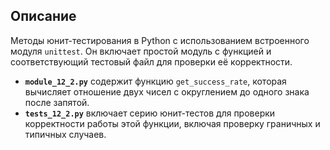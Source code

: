 ## Описание

Методы юнит-тестирования в Python с использованием встроенного модуля `unittest`. 
Он включает простой модуль с функцией и соответствующий тестовый файл для проверки её корректности.

- **`module_12_2.py`** содержит функцию `get_success_rate`, которая вычисляет отношение двух чисел с округлением до одного знака после запятой.
- **`tests_12_2.py`** включает серию юнит-тестов для проверки корректности работы этой функции, включая проверку граничных и типичных случаев.
